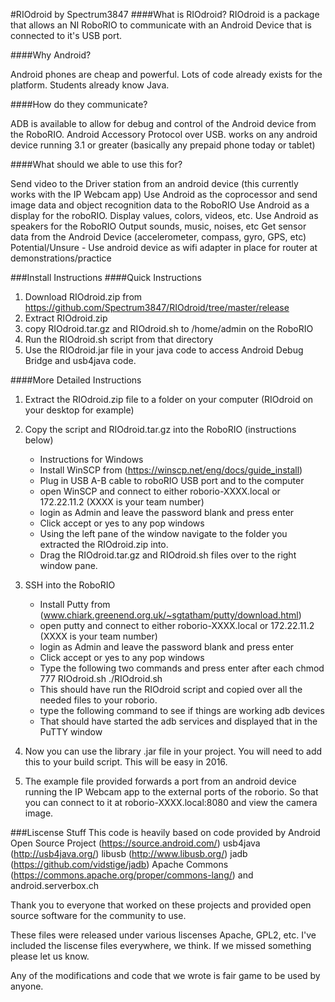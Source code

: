 #RIOdroid by Spectrum3847
####What is RIOdroid?
RIOdroid is a package that allows an NI RoboRIO to communicate with an Android Device that is connected to it's USB port.

####Why Android?

Android phones are cheap and powerful. Lots of code already exists for the platform. Students already know Java.

####How do they communicate?

ADB is available to allow for debug and control of the Android device from the RoboRIO.
Android Accessory Protocol over USB. works on any android device running 3.1 or greater (basically any prepaid phone today or tablet)

####What should we able to use this for?

Send video to the Driver station from an android device (this currently works with the IP Webcam app)
Use Android as the coprocessor and send image data and object recognition data to the RoboRIO
Use Android as a display for the roboRIO. Display values, colors, videos, etc.
Use Android as speakers for the RoboRIO Output sounds, music, noises, etc
Get sensor data from the Android Device (accelerometer, compass, gyro, GPS, etc)
Potential/Unsure - Use android device as wifi adapter in place for router at demonstrations/practice

###Install Instructions
####Quick Instructions
1. Download RIOdroid.zip from https://github.com/Spectrum3847/RIOdroid/tree/master/release
2. Extract RIOdroid.zip
3. copy RIOdroid.tar.gz and RIOdroid.sh to /home/admin on the RoboRIO
4. Run the RIOdroid.sh script from that directory
5. Use the RIOdroid.jar file in your java code to access Android Debug Bridge and usb4java code.

####More Detailed Instructions
1. Extract the RIOdroid.zip file to a folder on your computer (RIOdroid on your desktop for example)
2.  Copy the script and RIOdroid.tar.gz into the RoboRIO (instructions below)
	- Instructions for Windows
	- Install WinSCP from (https://winscp.net/eng/docs/guide_install)
	- Plug in USB A-B cable to roboRIO USB port and to the computer
	- open WinSCP and connect to either roborio-XXXX.local or 172.22.11.2 (XXXX is your team number)
	- login as Admin and leave the password blank and press enter
	- Click accept or yes to any pop windows
	- Using the left pane of the window navigate to the folder you extracted the RIOdroid.zip into.
	- Drag the RIOdroid.tar.gz and RIOdroid.sh files over to the right window pane.

3. SSH into the RoboRIO
	- Install Putty from (www.chiark.greenend.org.uk/~sgtatham/putty/download.html)
	- open putty and connect to either roborio-XXXX.local or 172.22.11.2 (XXXX is your team number)
	- login as Admin and leave the password blank and press enter
	- Click accept or yes to any pop windows
	- Type the following two commands and press enter after each
		chmod 777 RIOdroid.sh
		./RIOdroid.sh
	- This should have run the RIOdroid script and copied over all the needed files to your roborio.
	- type the following command to see if things are working
		adb devices
	- That should have started the adb services and displayed that in the PuTTY window

4. Now you can use the library .jar file in your project. You will need to add this to your build script. This will be easy in 2016.

5. The example file provided forwards a port from an android device running the IP Webcam app to the external ports of the roborio.
So that you can connect to it at roborio-XXXX.local:8080 and view the camera image.

###Liscense Stuff
This code is heavily based on code provided by
Android Open Source Project (https://source.android.com/)
usb4java (http://usb4java.org/)
libusb (http://www.libusb.org/)
jadb (https://github.com/vidstige/jadb)
Apache Commons (https://commons.apache.org/proper/commons-lang/)
and android.serverbox.ch

Thank you to everyone that worked on these projects and provided open source software for the community to use.

These files were released under various liscenses Apache, GPL2, etc.
I've included the liscense files everywhere, we think. If we missed something please let us know.

Any of the modifications and code that we wrote is fair game to be used by anyone.
